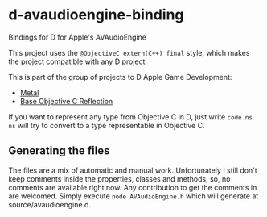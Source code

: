 # d-avaudioengine-binding
Bindings for D for Apple's AVAudioEngine

This project uses the `@ObjectiveC extern(C++) final` style, which makes the project compatible with any D project.

This is part of the group of projects to D Apple Game Development:

- [Metal](https://github.com/MrcSnm/D-Metal-Binding)
- [Base Objective C Reflection]()

If you want to represent any type from Objective C in D, just write `code.ns`. `ns` will try to convert to a type representable in Objective C.


## Generating the files

The files are a mix of automatic and manual work. Unfortunately I still don't keep comments inside the properties, classes and methods, so, no comments are available right now. Any contribution to get the comments in are welcomed.
Simply execute `node AVAudioEngine.h` which will generate at source/avaudioengine.d.
